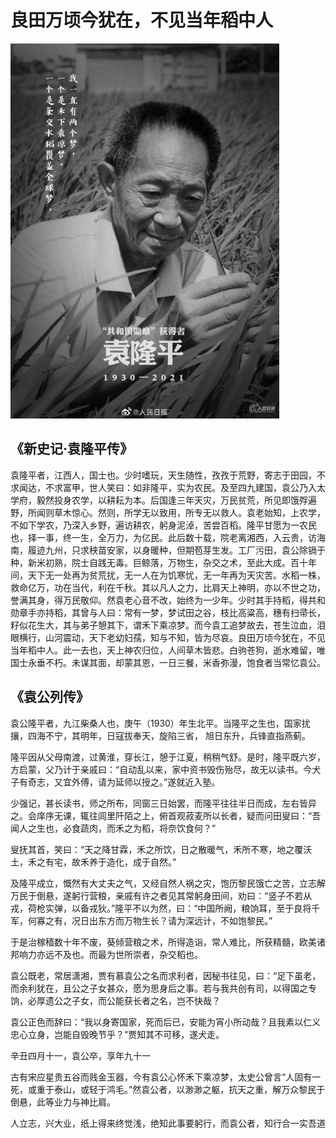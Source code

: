 # 良田万顷今犹在，不见当年稻中人

![](./i/yuan.jpeg)

## 《新史记·袁隆平传》

袁隆平者，江西人，国士也。少时嗜玩，天生随性，孜孜于荒野，寄志于田园，不求闻达，不求富甲，世人笑曰：如非隆平，实为农民。及至四九建国，袁公乃入太学府，毅然投身农学，以耕耘为本。后国逢三年天灾，万民贫荒，所见即饿殍遍野，所闻则草木惊心。然则，所学无以致用，所专无以救人。袁老始知，上农学，不如下学农，乃深入乡野，遍访耕农，躬身泥淖，苦尝百稻。隆平甘愿为一农民也，择一事，终一生，全万力，为亿民。此后数十载，院老离湘西，入云贵，访海南，履迹九州，只求秧苗安家，以身暖种，但期苞芽生发。工厂污田，袁公除镉于种，新米初熟，院士自践无毒。巨鲸落，万物生，杂交之术，至此大成。百十年间，天下无一处再为贫荒扰，无一人在为饥寒忧，无一年再为天灾苦。水稻一株，救命亿万，功在当代，利在千秋。其以凡人之力，比肩天上神明，亦以不世之功，誉满其身，得万民敬仰。然袁老心音不改，始终为一少年。少时其手持稻，得共和勋章手亦持稻，其曾与人曰：常有一梦，梦试田之谷，枝比高粱高，穗有扫帚长，籽似花生大，其与弟子憩其下，谓禾下乘凉梦。而今袁工追梦故去，苍生泣血，泪眼横行，山河震动，天下老幼妇孺，知与不知，皆为尽哀。良田万顷今犹在，不见当年稻中人。此一去也，天上神农归位，人间草木皆悲。白驹苍狗，逝水难留，唯国士永垂不朽。未谋其面，却蒙其恩，一日三餐，米香弥漫，饱食者当常忆袁公。

## 《袁公列传》

袁公隆平者，九江柴桑人也，庚午（1930）年生北平。当隆平之生也，国家扰攘，四海不宁，其明年，日寇拔奉天，旋陷三省， 旭日东升，兵锋直指燕蓟。

隆平因从父母南渡，过黄淮，穿长江，憩于江夏，稍稍气舒。是时，隆平既六岁，方启蒙，父乃计于亲戚曰：“自动乱以来，家中资书毁伤殆尽，故无以读书。今犬子有奇志，又宜外傅，请为延师以授之。”遂就近入塾。

少强记，甚长读书，师之所布，同窗三日始罢，而隆平往往半日而成，左右皆异之。会庠序无课，辄往闾里阡陌之上，俯首观菽麦所以长者，疑而问田叟曰：“吾闻人之生也，必食蔬肉，而禾之为稻，将奈饮食何？”

叟抚其首，笑曰：“天之降甘霖，禾之所饮，日之散暖气，禾所不寒，地之覆沃土，禾之有宅，故禾养于造化，成于自然。”

及隆平成立，慨然有大丈夫之气，又经自然人祸之灾，饱历黎民饿亡之苦，立志解万民于倒悬，遂躬行营粮，亲戚有许之者见其常躬身田间，劝曰：“竖子不若从戎，荷枪实弹，以备戎狄。”隆平不以为然，曰：“中国所阙，粮饷耳，至于良将千军，何寡之有，况日出东方而万物生长？请为深远计，不如饱黎民。”

于是治稼穑数十年不废，葵倾营粮之术，所得造诣，常人难比，所获精髓，欧美诸邦响力亦远不及也。而最为世所崇者，杂交稻也。

袁公既老，常居潇湘，贾有慕袁公之名而求利者，因秘书往见，曰：“足下虽老，而余利犹在，且公之子女甚众，愿为思身后之事。若与我共创有司，以得国之专饷，必厚遗公之子女，而公能获长者之名，岂不快哉？

袁公正色而辞曰：“我以身寄国家，死而后已，安能为宵小所动哉？且我素以仁义忠心立身，岂能自毁晚节乎？”贾知其不可移，遂犬走。

辛丑四月十一，袁公卒，享年九十一

古有宋应星贵五谷而贱金玉器，今有袁公心怀禾下乘凉梦，太史公曾言“人固有一死，或重于泰山，或轻于鸿毛。”然袁公者，以渺渺之躯，抗天之重，解万众黎民于倒悬，此等业力与神比肩。

人立志，兴大业，纸上得来终觉浅，绝知此事要躬行，而袁公者，知行合一实吾道